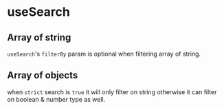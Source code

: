 <script lang="ts" setup>
import { useSearch } from '@picker-ui/core';
import { ref } from 'vue';

const q = ref('')
const fruits = ['banana', 'apple', 'watermelon', 'orange']
const { results } = useSearch(q, fruits)
</script>

# useSearch

## Array of string

`useSearch`'s `filterBy` param is optional when filtering array of string.

<AInput v-model="q" :hint="JSON.stringify(results)"></AInput>

## Array of objects

when `strict` search is `true` it will only filter on string otherwise it can filter on boolean & number type as well.

<div class="vp-raw">
    <DemoUseSearchArrayOfObjects></DemoUseSearchArrayOfObjects>
</div>
